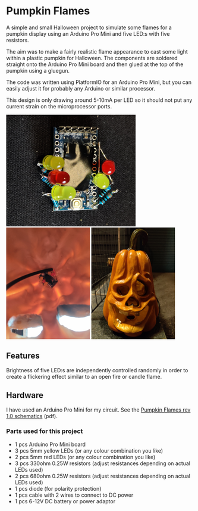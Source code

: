 # Pumpkin Flames
A simple and small Halloween project to simulate some flames for a pumpkin display using an Arduino Pro Mini and five LED:s with five resistors.

The aim was to make a fairly realistic flame appearance to cast some light within a plastic pumpkin for Halloween. The components are soldered straight onto the Arduino Pro Mini board and then glued at the top of the pumpkin using a gluegun.

The code was written using PlatformIO for an Arduino Pro Mini, but you can easily adjust it for probably any Arduino or similar processor.

This design is only drawing around 5-10mA per LED so it should not put any current strain on the microprocessor ports.

<p float="left">
    <img src="docs/images/flames-board-top.jpg" height="300" />
    <img src="docs/images/flames-board-glued.jpg" height="300" />
    <img src="docs/images/pumpkin.jpg" height="300" />
</p>

## Features
Brightness of five LED:s are independently controlled randomly in order to create a flickering effect similar to an open fire or candle flame.

## Hardware
I have used an Arduino Pro Mini for my circuit. See the [Pumpkin Flames rev 1.0 schematics](docs/Pumpkin+Flames+rev+1.0+-+schematics.pdf) (pdf).

### Parts used for this project
- 1 pcs Arduino Pro Mini board
- 3 pcs 5mm yellow LEDs (or any colour combination you like)
- 2 pcs 5mm red LEDs (or any colour combination you like)
- 3 pcs 330ohm 0.25W resistors (adjust resistances depending on actual LEDs used)
- 2 pcs 680ohm 0.25W resistors (adjust resistances depending on actual LEDs used)
- 1 pcs diode (for polarity protection)
- 1 pcs cable with 2 wires to connect to DC power
- 1 pcs 6-12V DC battery or power adaptor
